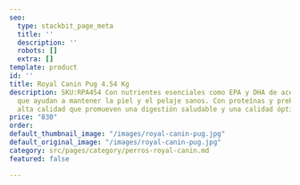 ```yaml
---
seo:
  type: stackbit_page_meta
  title: ''
  description: ''
  robots: []
  extra: []
template: product
id: ''
title: Royal Canin Pug 4.54 Kg
description: SKU:RPA454 Con nutrientes esenciales como EPA y DHA de aceite de pescado
  que ayudan a mantener la piel y el pelaje sanos. Con proteínas y prebióticos de
  alta calidad que promueven una digestión saludable y una calidad óptima de las heces.
price: "830"
order: 
default_thumbnail_image: "/images/royal-canin-pug.jpg"
default_original_image: "/images/royal-canin-pug.jpg"
category: src/pages/category/perros-royal-canin.md
featured: false

---
```


